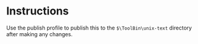 ﻿# Instructions

Use the publish profile to publish this to the `$\ToolBin\unix-text` directory after making any changes.
